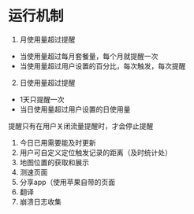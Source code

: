 # 运行机制

1. 月使用量超过提醒
  - 当使用量超过每月套餐量，每个月就提醒一次
  - 当使用量超过用户设置的百分比，每次触发，每次提醒

2. 日使用量超过提醒
  - 1天只提醒一次
  - 当日使用量超过用户设置的日使用量
  
 提醒只有在用户关闭流量提醒时，才会停止提醒


1. 今日已用需要能及时更新
2. 用户可自定义定位触发记录的距离（及时统计处）
3. 地图位置的获取和展示
4. 测速页面
5. 分享app（使用苹果自带的页面
6. 翻译
7. 崩溃日志收集
